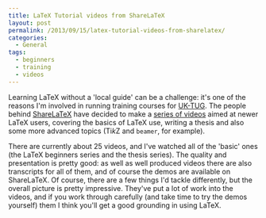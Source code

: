 ```yaml
---
title: LaTeX Tutorial videos from ShareLaTeX
layout: post
permalink: /2013/09/15/latex-tutorial-videos-from-sharelatex/
categories:
  - General
tags:
  - beginners
  - training
  - videos
---
```

Learning LaTeX without a 'local guide' can be a challenge: it's one of the reasons I'm involved in running training courses for [UK-TUG](http://uk.tug.org). The people behind [ShareLaTeX](https://www.sharelatex.com) have decided to make a [series of videos](https://youtube.com/sharelatex) aimed at newer LaTeX users, covering the basics of LaTeX use, writing a thesis and also some more advanced topics (Ti<em>k</em>Z and `beamer`, for example).

There are currently about 25 videos, and I've watched all of the 'basic' ones (the LaTeX beginners series and the thesis series). The quality and presentation is pretty good: as well as well produced videos there are also transcripts for all of them, and of course the demos are available on ShareLaTeX. Of course, there are a few things I'd tackle differently, but the overall picture is pretty impressive. They've put a lot of work into the videos, and if you work through carefully (and take time to try the demos yourself) them I think you'll get a good grounding in using LaTeX.
